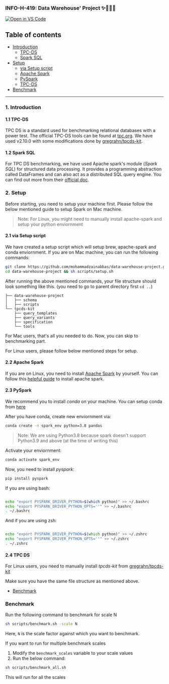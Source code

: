 ### INFO-H-419: Data Warehouse' Project ✨👨🏻‍💻

[![Open in VS Code](https://open.vscode.dev/badges/open-in-vscode.svg)](https://open.vscode.dev/mohammadzainabbas/data-warehouse-project)

## Table of contents

- [Introduction](#introduction)
  * [TPC-DS](#tpc-ds)
  * [Spark SQL](#spark)
- [Setup](#setup)
  * [via Setup script](#script-setup)
  * [Apache Spark](#apache-spark-setup)
  * [PySpark](#pyspark-setup)
  * [TPC-DS](#tpc-ds-setup)
- [Benchmark](#benchmark)

---

<a id="introduction" />

### 1. Introduction

<a id="tpc-ds" />

#### 1.1 TPC-DS

TPC DS is a standard used for benchmarking relational databases with a power test. The official TPC-DS tools can be found at [tpc.org](http://www.tpc.org/tpc_documents_current_versions/current_specifications.asp). We have used v2.10.0 with some modifications done by [gregrahn/tpcds-kit](https://github.com/gregrahn/tpcds-kit).

<a id="spark" />

#### 1.2 Spark SQL

For TPC DS benchmarking, we have used Apache spark's module (_Spark SQL_) for structured data processing. It provides a programming abstraction called DataFrames and can also act as a distributed SQL query engine. You can find out more from their [official doc](https://spark.apache.org/sql/).

<a id="setup" />

### 2. Setup

Before starting, you need to setup your machine first. Please follow the below mentioned guide to setup Spark on Mac machine. 

> Note: For Linux, you might need to manually install apache-spark and setup your python enviornment

<a id="script-setup" />

#### 2.1 via Setup script

We have created a setup script which will setup brew, apache-spark and conda enviornment. If you are on Mac machine, you can run the following commands:

```bash
git clone https://github.com/mohammadzainabbas/data-warehouse-project.git
cd data-warehouse-project && sh scripts/setup.sh
```

After running the above mentioned commands, your file structure should look something like this. (you need to go to parent directory first `cd ..`)

```
├── data-warehouse-project
│   ├── schema
│   ├── scripts
└── tpcds-kit
    ├── query_templates
    ├── query_variants
    ├── specification
    └── tools
```

For Mac users, that's all you needed to do. Now, you can skip to benchmarking part.

For Linux users, please follow below mentioned steps for setup.

<a id="apache-spark-setup" />

#### 2.2 Apache Spark

If you are on Linux, you need to install [Apache Spark](https://spark.apache.org) by yourself. You can follow this [helpful guide](https://computingforgeeks.com/how-to-install-apache-spark-on-ubuntu-debian/) to install apache spark.

<a id="pyspark-setup" />

#### 2.3 PySpark

We recommend you to install _conda_ on your machine. You can setup conda from [here](https://docs.conda.io/projects/conda/en/latest/user-guide/install/linux.html)

After you have conda, create new enviornment via:

```bash
conda create -n spark_env python=3.8 pandas
```

> Note: We are using Python3.8 because spark doesn't support Python3.9 and above (at the time of writing this)

Activate your enviornment:

```bash
conda activate spark_env
```

Now, you need to install _pyspark_:

```bash
pip install pyspark
```

If you are using bash:

```bash

echo "export PYSPARK_DRIVER_PYTHON=$(which python)" >> ~/.bashrc
echo "export PYSPARK_DRIVER_PYTHON_OPTS=''" >> ~/.bashrc
. ~/.bashrc

```

And if you are using zsh:

```zsh

echo "export PYSPARK_DRIVER_PYTHON=$(which python)" >> ~/.zshrc
echo "export PYSPARK_DRIVER_PYTHON_OPTS=''" >> ~/.zshrc
. ~/.zshrc

```

<a id="tpc-ds-setup" />

#### 2.4 TPC DS

For Linux users, you need to manually install _tpcds-kit_ from [gregrahn/tpcds-kit](https://github.com/gregrahn/tpcds-kit)

Make sure you have the same file structure as mentioned above.

- [Benchmark](#benchmark)

<a id="benchmark" />

### Benchmark

Run the following command to benchmark for scale N

```bash
sh scripts/benchmark.sh -scale N
```

Here, `N` is the scale factor against which you want to benchmark.

If you want to run for multiple benchmark scales

1. Modify the `benchmark_scales` variable to your scale values
2. Run the below command:

```bash
sh scripts/benchmark_all.sh
```

This will run for all the scales
